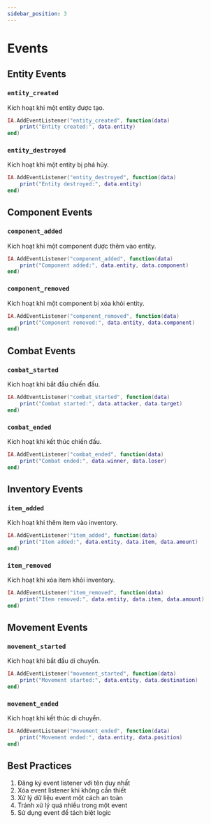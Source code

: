 ```yaml
---
sidebar_position: 3
---
```


# Events

## Entity Events

### `entity_created`
Kích hoạt khi một entity được tạo.

```lua
IA.AddEventListener("entity_created", function(data)
    print("Entity created:", data.entity)
end)
```

### `entity_destroyed`
Kích hoạt khi một entity bị phá hủy.

```lua
IA.AddEventListener("entity_destroyed", function(data)
    print("Entity destroyed:", data.entity)
end)
```

## Component Events

### `component_added`
Kích hoạt khi một component được thêm vào entity.

```lua
IA.AddEventListener("component_added", function(data)
    print("Component added:", data.entity, data.component)
end)
```

### `component_removed`
Kích hoạt khi một component bị xóa khỏi entity.

```lua
IA.AddEventListener("component_removed", function(data)
    print("Component removed:", data.entity, data.component)
end)
```

## Combat Events

### `combat_started`
Kích hoạt khi bắt đầu chiến đấu.

```lua
IA.AddEventListener("combat_started", function(data)
    print("Combat started:", data.attacker, data.target)
end)
```

### `combat_ended`
Kích hoạt khi kết thúc chiến đấu.

```lua
IA.AddEventListener("combat_ended", function(data)
    print("Combat ended:", data.winner, data.loser)
end)
```

## Inventory Events

### `item_added`
Kích hoạt khi thêm item vào inventory.

```lua
IA.AddEventListener("item_added", function(data)
    print("Item added:", data.entity, data.item, data.amount)
end)
```

### `item_removed`
Kích hoạt khi xóa item khỏi inventory.

```lua
IA.AddEventListener("item_removed", function(data)
    print("Item removed:", data.entity, data.item, data.amount)
end)
```

## Movement Events

### `movement_started`
Kích hoạt khi bắt đầu di chuyển.

```lua
IA.AddEventListener("movement_started", function(data)
    print("Movement started:", data.entity, data.destination)
end)
```

### `movement_ended`
Kích hoạt khi kết thúc di chuyển.

```lua
IA.AddEventListener("movement_ended", function(data)
    print("Movement ended:", data.entity, data.position)
end)
```

## Best Practices

1. Đăng ký event listener với tên duy nhất
2. Xóa event listener khi không cần thiết
3. Xử lý dữ liệu event một cách an toàn
4. Tránh xử lý quá nhiều trong một event
5. Sử dụng event để tách biệt logic 